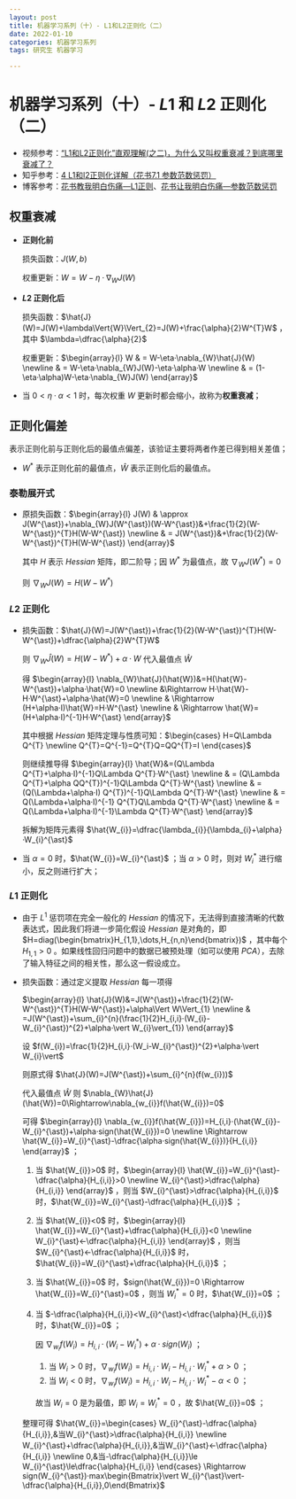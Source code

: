 ```yaml
---
layout: post
title: 机器学习系列（十）- L1和L2正则化（二）
date: 2022-01-10
categories: 机器学习系列
tags: 研究生 机器学习

---
```


# 机器学习系列（十）- $L1$ 和 $L2$ 正则化（二）

- 视频参考：[“L1和L2正则化”直观理解(之二)，为什么又叫权重衰减？到底哪里衰减了？](https://www.bilibili.com/video/BV1gf4y1c7Gg)
- 知乎参考：[4 L1和l2正则化详解（花书7.1 参数范数惩罚）](https://zhuanlan.zhihu.com/p/121398258)
- 博客参考：[花书教我明白伤痛—L1正则](https://www.miracledave.com/%e8%8a%b1%e4%b9%a6%e6%95%99%e6%88%91%e6%98%8e%e7%99%bd%e4%bc%a4%e7%97%9b-l1%e6%ad%a3%e5%88%99/)、[花书让我明白伤痛—参数范数惩罚](https://www.miracledave.com/%e8%8a%b1%e4%b9%a6%e8%ae%a9%e6%88%91%e6%98%8e%e7%99%bd%e4%bc%a4%e7%97%9b-%e5%8f%82%e6%95%b0%e8%8c%83%e6%95%b0%e6%83%a9%e7%bd%9a/) 

## 权重衰减

- **正则化前**

  损失函数：$J(W,b)$ 

  权重更新：$W=W-\eta·\nabla_{W}J(W)$ 

- **$L2$ 正则化后**

  损失函数：$\hat{J}(W)=J(W)+\lambda\Vert{W}\Vert_{2}=J(W)+\frac{\alpha}{2}W^{T}W$ ，其中 $\lambda=\dfrac{\alpha}{2}$ 

  权重更新：$\begin{array}{l} W & = W-\eta·\nabla_{W}\hat{J}(W) \newline & = W-\eta·\nabla_{W}J(W)-\eta·\alpha·W \newline & = (1-\eta·\alpha)W-\eta·\nabla_{W}J(W) \end{array}$ 

- 当 $0\lt\eta·\alpha\lt1$ 时，每次权重 $W$ 更新时都会缩小，故称为**权重衰减**；

## 正则化偏差

表示正则化前与正则化后的最值点偏差，该验证主要将两者作差已得到相关差值；

- $W^{\ast}$ 表示正则化前的最值点，$\hat{W}$ 表示正则化后的最值点。

### 泰勒展开式

- 原损失函数：$\begin{array}{l} J(W) & \approx J(W^{\ast})+\nabla_{W}J(W^{\ast})(W-W^{\ast})&+\frac{1}{2}(W-W^{\ast})^{T}H(W-W^{\ast}) \newline & = J(W^{\ast})&+\frac{1}{2}(W-W^{\ast})^{T}H(W-W^{\ast}) \end{array}$ 

  其中 $H$ 表示 $Hessian$ 矩阵，即二阶导；因 $W^{\ast}$ 为最值点，故 $\nabla_{W}J(W^{\ast})=0$ 

  则 $\nabla_{W}J(W)=H(W-W^{\ast})$ 

### $L2$ 正则化

- 损失函数：$\hat{J}(W)=J(W^{\ast})+\frac{1}{2}(W-W^{\ast})^{T}H(W-W^{\ast})+\dfrac{\alpha}{2}W^{T}W$ 

  则 $\nabla_{W}\hat{J}(W)=H(W-W^{\ast})+\alpha·W$ 代入最值点 $\hat{W}$ 

  得 $\begin{array}{l} \nabla_{W}\hat{J}(\hat{W})&=H(\hat{W}-W^{\ast})+\alpha·\hat{W}=0 \newline &\Rightarrow H·\hat{W}-H·W^{\ast}+\alpha·\hat{W}=0 \newline & \Rightarrow (H+\alpha·I)\hat{W}=H·W^{\ast} \newline & \Rightarrow \hat{W}=(H+\alpha·I)^{-1}H·W^{\ast} \end{array}$  

  其中根据 $Hessian$ 矩阵定理与性质可知：$\begin{cases} H=Q\Lambda Q^{T} \newline Q^{T}=Q^{-1}=Q^{T}Q=QQ^{T}=I \end{cases}$  

  则继续推导得 $\begin{array}{l} \hat{W}&=(Q\Lambda Q^{T}+\alpha·I)^{-1}Q\Lambda Q^{T}·W^{\ast} \newline & = (Q\Lambda Q^{T}+\alpha QQ^{T})^{-1}Q\Lambda Q^{T}·W^{\ast} \newline & = (Q(\Lambda+\alpha·I) Q^{T})^{-1}Q\Lambda Q^{T}·W^{\ast} \newline & = Q(\Lambda+\alpha·I)^{-1} Q^{T}Q\Lambda Q^{T}·W^{\ast} \newline & = Q(\Lambda+\alpha·I)^{-1}\Lambda Q^{T}·W^{\ast} \end{array}$ 

  拆解为矩阵元素得 $\hat{W_{i}}=\dfrac{\lambda_{i}}{\lambda_{i}+\alpha}·W_{i}^{\ast}$ 

- 当 $\alpha=0$ 时，$\hat{W_{i}}=W_{i}^{\ast}$ ；当 $\alpha>0$ 时，则对 $W_{i}^{\ast}$ 进行缩小，反之则进行扩大；

### $L1$ 正则化

- 由于 $L^{1}$ 惩罚项在完全一般化的 $Hessian$ 的情况下，无法得到直接清晰的代数表达式，因此我们将进一步简化假设 $Hessian$ 是对角的，即 $H=diag(\begin{bmatrix}H_{1,1},\dots,H_{n,n}\end{bmatrix})$ ，其中每个 $H_{1,1}\gt 0$ 。如果线性回归问题中的数据已被预处理（如可以使用 $PCA$），去除了输入特征之间的相关性，那么这一假设成立。

- 损失函数：通过定义提取  $Hessian$ 每一项得

  $\begin{array}{l} \hat{J}(W)&=J(W^{\ast})+\frac{1}{2}(W-W^{\ast})^{T}H(W-W^{\ast})+\alpha\Vert W\Vert_{1} \newline & =J(W^{\ast})+\sum_{i}^{n}(\frac{1}{2}H_{i,i}·(W_{i}-W_{i}^{\ast})^{2}+\alpha·\vert W_{i}\vert_{1}) \end{array}$ 

  设 $f(W_{i})=\frac{1}{2}H_{i,i}·(W_i-W_{i}^{\ast})^{2}+\alpha·\vert W_{i}\vert$ 

  则原式得 $\hat{J}(W)=J(W^{\ast})+\sum_{i}^{n}(f(w_{i}))$ 

  代入最值点 $\hat{W}$ 则 $\nabla_{W}\hat{J}(\hat{W})=0\Rightarrow\nabla_{w_{i}}f(\hat{W_{i}})=0$ 

  可得 $\begin{array}{l} \nabla_{w_{i}}f(\hat{W_{i}})=H_{i,i}·(\hat{W_{i}}-W_{i}^{\ast})+\alpha·sign(\hat{W_{i}})=0 \newline \Rightarrow \hat{W_{i}}=W_{i}^{\ast}-\dfrac{\alpha·sign(\hat{W_{i}})}{H_{i,i}} \end{array}$ ；

  1. 当 $\hat{W_{i}}>0$ 时，$\begin{array}{l} \hat{W_{i}}=W_{i}^{\ast}-\dfrac{\alpha}{H_{i,i}}>0 \newline W_{i}^{\ast}>\dfrac{\alpha}{H_{i,i}} \end{array}$ ，则当 $W_{i}^{\ast}>\dfrac{\alpha}{H_{i,i}}$ 时，$\hat{W_{i}}=W_{i}^{\ast}-\dfrac{\alpha}{H_{i,i}}$ ；

  2. 当 $\hat{W_{i}}<0$ 时，$\begin{array}{l} \hat{W_{i}}=W_{i}^{\ast}+\dfrac{\alpha}{H_{i,i}}<0 \newline W_{i}^{\ast}<-\dfrac{\alpha}{H_{i,i}} \end{array}$ ，则当 $W_{i}^{\ast}<-\dfrac{\alpha}{H_{i,i}}$ 时，$\hat{W_{i}}=W_{i}^{\ast}+\dfrac{\alpha}{H_{i,i}}$ ；

  3. 当 $\hat{W_{i}}=0$ 时，$sign(\hat{W_{i}})=0 \Rightarrow \hat{W_{i}}=W_{i}^{\ast}=0$ ，则当 $W_{i}^{\ast}=0$ 时，$\hat{W_{i}}=0$ ；

  4. 当 $-\dfrac{\alpha}{H_{i,i}}<W_{i}^{\ast}<\dfrac{\alpha}{H_{i,i}}$ 时，$\hat{W_{i}}=0$ ；

     因 $\nabla_{w_{i}}f(W_{i})=H_{i,i}·(W_{i}-W_{i}^{\ast})+\alpha·sign(W_{i})$ ；

     1. 当 $W_{i}>0$ 时，$\nabla_{w_{i}}f(W_{i})=H_{i,i}·W_{i}-H_{i,i}·W_{i}^{\ast}+\alpha>0$ ；
     2. 当 $W_{i}<0$ 时，$\nabla_{w_{i}}f(W_{i})=H_{i,i}·W_{i}-H_{i,i}·W_{i}^{\ast}-\alpha<0$ ；

     故当 $W_{i}=0$ 是为最值，即 $W_{i}=W_{i}^{\ast}=0$ ，故 $\hat{W_{i}}=0$ ；

  整理可得 $\hat{W_{i}}=\begin{cases} W_{i}^{\ast}-\dfrac{\alpha}{H_{i,i}},&当W_{i}^{\ast}>\dfrac{\alpha}{H_{i,i}} \newline W_{i}^{\ast}+\dfrac{\alpha}{H_{i,i}},&当W_{i}^{\ast}<-\dfrac{\alpha}{H_{i,i}} \newline 0,&当-\dfrac{\alpha}{H_{i,i}}\le W_{i}^{\ast}\le\dfrac{\alpha}{H_{i,i}} \end{cases} \Rightarrow sign(W_{i}^{\ast})·max\begin{Bmatrix}\vert W_{i}^{\ast}\vert-\dfrac{\alpha}{H_{i,i}},0\end{Bmatrix}$ 
